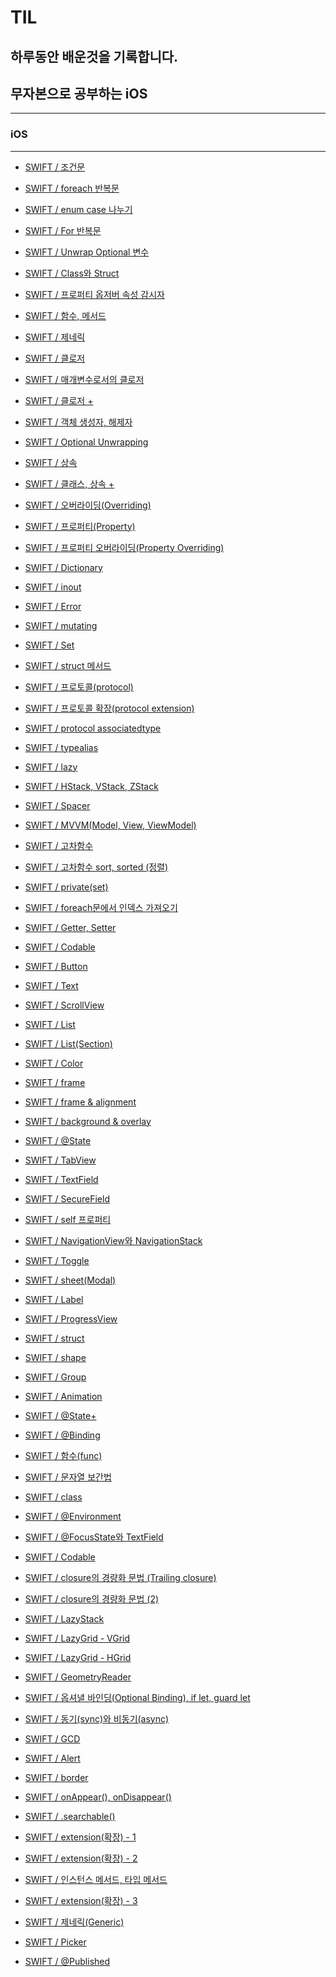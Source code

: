 # TIL
## 하루동안 배운것을 기록합니다.
## 무자본으로 공부하는 iOS
---
### iOS
---
- <a href = "https://github.com/kimkyumbi/TIL/blob/main/iOS/230710-1.md" > SWIFT / 조건문 </a>

- <a href = "https://github.com/kimkyumbi/TIL/blob/main/iOS/230710-2.md" > SWIFT / foreach 반복문 </a>

- <a href = "https://github.com/kimkyumbi/TIL/blob/main/iOS/230710-3.md" > SWIFT / enum case 나누기 </a>

- <a href = "https://github.com/kimkyumbi/TIL/blob/main/iOS/230710-4.md" > SWIFT / For 반복문 </a>

- <a href = "https://github.com/kimkyumbi/TIL/blob/main/iOS/230711-1.md" > SWIFT / Unwrap Optional 변수 </a>

- <a href = "https://github.com/kimkyumbi/TIL/blob/main/iOS/230712-1.md" > SWIFT / Class와 Struct </a>

- <a href = "https://github.com/kimkyumbi/TIL/blob/main/iOS/230712-2.md" > SWIFT / 프로퍼티 옵저버 속성 감시자 </a>

- <a href = "https://github.com/kimkyumbi/TIL/blob/main/iOS/230713-1.md" > SWIFT / 함수, 메서드 </a>

- <a href = "https://github.com/kimkyumbi/TIL/blob/main/iOS/230713-2.md" > SWIFT / 제네릭 </a>

- <a href = "https://github.com/kimkyumbi/TIL/blob/main/iOS/230713-3.md" > SWIFT / 클로저 </a>

- <a href = "https://github.com/kimkyumbi/TIL/blob/main/iOS/230714-1.md" > SWIFT / 매개변수로서의 클로저 </a>

- <a href = "https://github.com/kimkyumbi/TIL/blob/main/iOS/230715-1.md" > SWIFT / 클로저 + </a>

- <a href = "https://github.com/kimkyumbi/TIL/blob/main/iOS/230715-2.md" > SWIFT / 객체 생성자, 해제자 </a>

- <a href = "https://github.com/kimkyumbi/TIL/blob/main/iOS/230715-3.md" > SWIFT / Optional Unwrapping</a>

- <a href = "https://github.com/kimkyumbi/TIL/blob/main/iOS/230716-1.md" > SWIFT / 상속 </a>

- <a href = "https://github.com/kimkyumbi/TIL/blob/main/iOS/230716-2.md" > SWIFT / 클래스, 상속 + </a>

- <a href = "https://github.com/kimkyumbi/TIL/blob/main/iOS/230716-3.md" > SWIFT / 오버라이딩(Overriding) </a> 

- <a href = "https://github.com/kimkyumbi/TIL/blob/main/iOS/230717-1.md" > SWIFT / 프로퍼티(Property) </a> 

- <a href = "https://github.com/kimkyumbi/TIL/blob/main/iOS/230717-2.md" > SWIFT / 프로퍼티 오버라이딩(Property Overriding) </a> 

- <a href = "https://github.com/kimkyumbi/TIL/blob/main/iOS/230717-3.md" > SWIFT / Dictionary </a> 

- <a href = "https://github.com/kimkyumbi/TIL/blob/main/iOS/230717-4.md" > SWIFT / inout </a> 

- <a href = "https://github.com/kimkyumbi/TIL/blob/main/iOS/230717-5.md" > SWIFT / Error </a> 

- <a href = "https://github.com/kimkyumbi/TIL/blob/main/iOS/230717-6.md" > SWIFT / mutating </a> 

- <a href = "https://github.com/kimkyumbi/TIL/blob/main/iOS/230717-7.md" > SWIFT / Set </a> 

- <a href = "https://github.com/kimkyumbi/TIL/blob/main/iOS/230718-1.md" > SWIFT / struct 메서드 </a> 

- <a href = "https://github.com/kimkyumbi/TIL/blob/main/iOS/230719-1.md" > SWIFT / 프로토콜(protocol) </a> 

- <a href = "https://github.com/kimkyumbi/TIL/blob/main/iOS/230720-1.md" > SWIFT / 프로토콜 확장(protocol extension) </a> 

- <a href = "https://github.com/kimkyumbi/TIL/blob/main/iOS/230721-1.md" > SWIFT / protocol associatedtype </a> 

- <a href = "https://github.com/kimkyumbi/TIL/blob/main/iOS/230722-1.md" > SWIFT / typealias </a> 

- <a href = "https://github.com/kimkyumbi/TIL/blob/main/iOS/230724-1.md" > SWIFT / lazy </a> 

- <a href = "https://github.com/kimkyumbi/TIL/blob/main/iOS/230725-1.md" > SWIFT / HStack, VStack, ZStack </a> 

- <a href = "https://github.com/kimkyumbi/TIL/blob/main/iOS/230726-1.md" > SWIFT / Spacer </a> 

- <a href = "https://github.com/kimkyumbi/TIL/blob/main/iOS/230727-1.md" > SWIFT / MVVM(Model, View, ViewModel) </a> 

- <a href = "https://github.com/kimkyumbi/TIL/blob/main/iOS/230728-1.md" > SWIFT / 고차함수 </a> 

- <a href = "https://github.com/kimkyumbi/TIL/blob/main/iOS/230729-1.md" > SWIFT / 고차함수 sort, sorted (정렬) </a> 

- <a href = "https://github.com/kimkyumbi/TIL/blob/main/iOS/230730-1.md" > SWIFT / private(set) </a> 

- <a href = "https://github.com/kimkyumbi/TIL/blob/main/iOS/230731-1.md" > SWIFT / foreach문에서 인덱스 가져오기 </a> 

- <a href = "https://github.com/kimkyumbi/TIL/blob/main/iOS/230801-1.md" > SWIFT / Getter, Setter </a> 

- <a href = "https://github.com/kimkyumbi/TIL/blob/main/iOS/230802-1.md" > SWIFT / Codable </a> 

- <a href = "https://github.com/kimkyumbi/TIL/blob/main/iOS/230803-1.md" > SWIFT / Button </a> 

- <a href = "https://github.com/kimkyumbi/TIL/blob/main/iOS/230803-2.md" > SWIFT / Text </a> 

- <a href = "https://github.com/kimkyumbi/TIL/blob/main/iOS/230804-1.md" > SWIFT / ScrollView </a> 

- <a href = "https://github.com/kimkyumbi/TIL/blob/main/iOS/230805-1.md" > SWIFT / List </a> 

- <a href = "https://github.com/kimkyumbi/TIL/blob/main/iOS/230807-1.md" > SWIFT / List(Section) </a> 

- <a href = "https://github.com/kimkyumbi/TIL/blob/main/iOS/230808-1.md" > SWIFT / Color </a> 

- <a href = "https://github.com/kimkyumbi/TIL/blob/main/iOS/230809-1.md" > SWIFT / frame </a> 

- <a href = "https://github.com/kimkyumbi/TIL/blob/main/iOS/230810-1.md" > SWIFT / frame & alignment </a> 

- <a href = "https://github.com/kimkyumbi/TIL/blob/main/iOS/230811-1.md" > SWIFT / background & overlay </a> 

- <a href = "https://github.com/kimkyumbi/TIL/blob/main/iOS/230812-1.md" > SWIFT / @State </a> 

- <a href = "https://github.com/kimkyumbi/TIL/blob/main/iOS/230813-1.md" > SWIFT / TabView </a> 

- <a href = "https://github.com/kimkyumbi/TIL/blob/main/iOS/230814-1.md" > SWIFT / TextField </a> 

- <a href = "https://github.com/kimkyumbi/TIL/blob/main/iOS/230815-1.md" > SWIFT / SecureField </a> 

- <a href = "https://github.com/kimkyumbi/TIL/blob/main/iOS/230816-1.md" > SWIFT / self 프로퍼티 </a> 

- <a href = "https://github.com/kimkyumbi/TIL/blob/main/iOS/230817-1.md" > SWIFT / NavigationView와 NavigationStack </a> 

- <a href = "https://github.com/kimkyumbi/TIL/blob/main/iOS/230818-1.md" > SWIFT / Toggle </a> 

- <a href = "https://github.com/kimkyumbi/TIL/blob/main/iOS/230821-1.md" > SWIFT / sheet(Modal) </a> 

- <a href = "https://github.com/kimkyumbi/TIL/blob/main/iOS/230822-1.md" > SWIFT / Label </a> 

- <a href = "https://github.com/kimkyumbi/TIL/blob/main/iOS/230822-2.md" > SWIFT / ProgressView </a> 

- <a href = "https://github.com/kimkyumbi/TIL/blob/main/iOS/230822-3.md" > SWIFT / struct </a> 

- <a href = "https://github.com/kimkyumbi/TIL/blob/main/iOS/230824-1.md" > SWIFT / shape </a> 

- <a href = "https://github.com/kimkyumbi/TIL/blob/main/iOS/230825-1.md" > SWIFT / Group </a> 

- <a href = "https://github.com/kimkyumbi/TIL/blob/main/iOS/230827-1.md" > SWIFT / Animation </a> 

- <a href = "https://github.com/kimkyumbi/TIL/blob/main/iOS/230828-1.md" > SWIFT / @State+ </a> 

- <a href = "https://github.com/kimkyumbi/TIL/blob/main/iOS/230829-1.md" > SWIFT / @Binding </a> 

- <a href = "https://github.com/kimkyumbi/TIL/blob/main/iOS/230830-1.md" > SWIFT / 함수(func) </a> 

- <a href = "https://github.com/kimkyumbi/TIL/blob/main/iOS/230830-2.md" > SWIFT / 문자열 보간법 </a> 

- <a href = "https://github.com/kimkyumbi/TIL/blob/main/iOS/230902-1.md" > SWIFT / class </a> 

- <a href = "https://github.com/kimkyumbi/TIL/blob/main/iOS/230903-1.md" > SWIFT / @Environment </a> 

- <a href = "https://github.com/kimkyumbi/TIL/blob/main/iOS/230904-1.md" > SWIFT / @FocusState와 TextField </a> 

- <a href = "https://github.com/kimkyumbi/TIL/blob/main/iOS/230905-1.md" > SWIFT / Codable </a> 

- <a href = "https://github.com/kimkyumbi/TIL/blob/main/iOS/230906-1.md" > SWIFT / closure의 경량화 문법 (Trailing closure) </a> 

- <a href = "https://github.com/kimkyumbi/TIL/blob/main/iOS/230907-1.md" > SWIFT / closure의 경량화 문법 (2) </a> 

- <a href = "https://github.com/kimkyumbi/TIL/blob/main/iOS/230908-1.md" > SWIFT / LazyStack </a> 

- <a href = "https://github.com/kimkyumbi/TIL/blob/main/iOS/230909-1.md" > SWIFT / LazyGrid - VGrid </a> 

- <a href = "https://github.com/kimkyumbi/TIL/blob/main/iOS/230910-1.md" > SWIFT / LazyGrid - HGrid </a> 

- <a href = "https://github.com/kimkyumbi/TIL/blob/main/iOS/230911-1.md" > SWIFT / GeometryReader </a> 

- <a href = "https://github.com/kimkyumbi/TIL/blob/main/iOS/230912-1.md" > SWIFT / 옵셔녈 바인딩(Optional Binding), if let, guard let </a> 

- <a href = "https://github.com/kimkyumbi/TIL/blob/main/iOS/230914-1.md" > SWIFT / 동기(sync)와 비동기(async) </a> 

- <a href = "https://github.com/kimkyumbi/TIL/blob/main/iOS/230918-1.md" > SWIFT / GCD </a> 

- <a href = "https://github.com/kimkyumbi/TIL/blob/main/iOS/230919-1.md" > SWIFT / Alert </a> 

- <a href = "https://github.com/kimkyumbi/TIL/blob/main/iOS/230920-1.md" > SWIFT / border </a> 

- <a href = "https://github.com/kimkyumbi/TIL/blob/main/iOS/230922-1.md" > SWIFT / onAppear(), onDisappear() </a> 

- <a href = "https://github.com/kimkyumbi/TIL/blob/main/iOS/230925-1.md" > SWIFT / .searchable() </a> 

- <a href = "https://github.com/kimkyumbi/TIL/blob/main/iOS/230926-1.md" > SWIFT / extension(확장) - 1 </a> 

- <a href = "https://github.com/kimkyumbi/TIL/blob/main/iOS/230927-1.md" > SWIFT / extension(확장) - 2 </a> 

- <a href = "https://github.com/kimkyumbi/TIL/blob/main/iOS/230928-1.md" > SWIFT / 인스턴스 메서드, 타입 메서드 </a> 

- <a href = "https://github.com/kimkyumbi/TIL/blob/main/iOS/230930-1.md" > SWIFT / extension(확장) - 3 </a> 

- <a href = "https://github.com/kimkyumbi/TIL/blob/main/iOS/231001-1.md" > SWIFT / 제네릭(Generic) </a> 

- <a href = "https://github.com/kimkyumbi/TIL/blob/main/iOS/231002-1.md" > SWIFT / Picker </a> 

- <a href = "https://github.com/kimkyumbi/TIL/blob/main/iOS/231006-1.md" > SWIFT / @Published </a> 